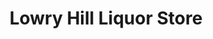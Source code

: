 ---
title: "Lowry Hill Liquor Store"
url: /minneapolis/lowry-hill-liquor-store/
shop: Spirituosen
---